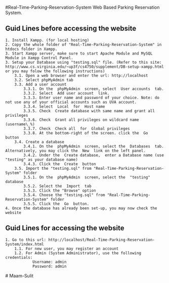 #Real-Time-Parking-Reservation-System
Web Based Parking Reservation System.

## Guid Lines before accessing the website
	1. Install Xampp. (for local hosting)
	2. Copy the whole folder of "Real-Time-Parking-Reservation-System" in htdocs folder in Xampp.
	3. Start Xampp server, make sure to start Apache Module and MySQL Module in Xampp Control Panel.
	3. Setup your Database using "testing.sql" file. (Refer to this site: http://www.cs.virginia.edu/~up3f/cs4750/supplement/DB-setup-xampp.html or you may folow the following instructions)
		3.1. Open a web browser and enter the url: http://localhost
		3.2. Select phpMyAdmin tab
		3.3. Add a user account
			3.3.1. On the  phpMyAdmin  screen, select  User accounts  tab.
			3.3.2. Select  Add user account  link.
			3.3.3. Enter user name and password of your choice. Note: do not use any of your official accounts such as UVA account.
			3.3.4. Select  Local  for  Host name
			3.3.5. Check  Create database with same name and grant all privileges
			3.3.6. Check  Grant all privileges on wildcard name (username\_%)
			3.3.7. Check  Check all  for  Global privileges
			3.3.8. At the bottom-right of the screen. click the  Go  button
		3.4. Create a database
			3.4.1. On the  phpMyAdmin  screen, select the  Databases  tab. Alternatively, you may click the  New  link on the left panel.
			3.4.2. Under the  Create database,  enter a Database name (use "testing" as your database name)
			3.4.3. Click the  Create  button
		3.5. Import the "testing.sql" from "Real-Time-Parking-Reservation-System" folder
			3.5.1. On the  phpMyAdmin  screen, select the  "testing"  database
			3.5.2. Select the  Import  tab
			3.5.3. Click the "Browse" option
			3.5.4. Choose the "testing.sql" from "Real-Time-Parking-Reservation-System" folder
			3.5.5. Click the  Go  button.
	4. Once the database has already been set-up, you may now check the website
	
## Guid Lines for accessing the website
	1. Go to this url: http://localhost/Real-Time-Parking-Reservation-System/index.html
		1.1. For new user, you may register an account
		1.2. For Admin (System Administrator), use the following credentials:
				Username: admin
				Password: admin
			
			
		
	
	
			
	
#   M a a m - S u l i t  
 